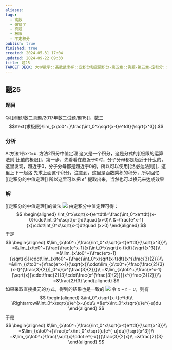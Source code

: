 ```yaml
---
aliases: 
tags:
  - 高数
  - 做错了
  - 真题
  - 极限
  - 不定积分
publish: true
finished: true
created: 2024-05-31 17:04
updated: 2024-09-22 09:33
title: 题25
TARGET DECK: 大学数学::高数武忠祥::定积分和变限积分-第五章::例题-第五章-定积分::题25
---
```

## 题25
### 题目
Q:[[刷题/数二真题/2017年数二试题/题15]]、数三
$$\text{求极限}\lim_{x\to0^+}\frac{\int_0^x\sqrt{x-t}e^tdt}{\sqrt{x^3}}.$$
### 分析 
A:方法1令x-t=u.
方法2积分中值定理
这又是一个积分，这是分式的[[极限的运算法则|比值的极限]]，第一步，先看看在趋近于0时，分子分母都是趋近于什么的，这里发现，趋近于0，分子分母都是趋近于0的，所以可以使用[[洛必达法则]]，这里上下一起洛 
先求上面这个积分，注意到，这里是函数乘积的积分，所以回忆[[定积分的中值定理]]
所以这里可以把 $e^{ x }$ 提取出来，当然也可以换元来达成效果 
### 解 
[[定积分的中值定理]]的做法
![](https://img.hwenyi.live/202403100939543.webp)
由定积分中值定理可得：
$$
\begin{aligned}
\int_0^x\sqrt{x-t}e^tdt&=\frac{\int_0^xe^tdt}{x-0}\cdot\int_0^x\sqrt{x-t}dt\quad(x>0)\\
&=\frac{e^x-1}{x}\cdot\int_0^x\sqrt{x-t}dt\quad (x>0)
\end{aligned}
$$
于是
$$
\begin{aligned}
&\lim_{x\to0^+}\frac{\int_0^x\sqrt{x-t}e^tdt}{\sqrt{x^3}}\\
=&\lim_{x\to0^+}\frac{\frac{e^x-1}{x}\int_0^x\sqrt{x-t}dt}{\sqrt{x^3}}\\
=&\lim_{x\to0^+}\frac{e^x-1}{\sqrt{x}}\cdot\lim_{x\to0^+}\frac{\int_0^x\sqrt{x-t}dt}{x^{\frac{3}{2}}}\\
=&\lim_{x\to0^+}\frac{e^x-1}{\sqrt{x}}\cdot\lim_{x\to0^+}\frac{\frac{2}{3}(x-t)^{\frac{3}{2}}|_0^x}{x^{\frac{3}{2}}}\\
=&\lim_{x\to0^+}\frac{e^x-1}{\sqrt{x}}\cdot\frac{2}{3}\cdot\frac{x^{\frac{3}{2}}}{x^{\frac{3}{2}}}\\
=&\frac{2}{3}
\end{aligned}
$$
如果采取直接换元的方式，得到的结果也是一致的 
![](https://img.hwenyi.live/202403100940765.webp)
令 $x-t=u$，则有
$$
\begin{aligned}
&\int_0^x\sqrt{x-t}e^tdt\\
\Rightarrow&\int_0^x\sqrt{u}e^{x-u}du\\
=&e^x\int_0^x\sqrt{u}e^{-u}du
\end{aligned}
$$
于是
$$
\begin{aligned}
&\lim_{x\to0^+}\frac{\int_0^x\sqrt{x-t}e^tdt}{\sqrt{x^3}}\\
=&\lim_{x\to0^+}\frac{e^x\int_0^x\sqrt{u}e^{-u}du}{\sqrt{x^3}}\\
=&\lim_{x\to0^+}\frac{\sqrt{x}\cdot e^{-x}}{\frac{3}{2}x}\\
=&\frac{2}{3}
\end{aligned}
$$
<!--ID: 1725457715350-->

